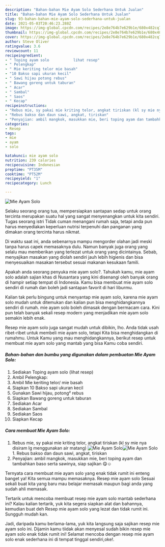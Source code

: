 ```yaml
---
description: "Bahan-bahan Mie Ayam Solo Sederhana Untuk Jualan"
title: "Bahan-bahan Mie Ayam Solo Sederhana Untuk Jualan"
slug: 93-bahan-bahan-mie-ayam-solo-sederhana-untuk-jualan
date: 2021-05-03T20:46:23.288Z
image: https://img-global.cpcdn.com/recipes/2e8e764b7e629b1e/680x482cq70/mie-ayam-solo-foto-resep-utama.jpg
thumbnail: https://img-global.cpcdn.com/recipes/2e8e764b7e629b1e/680x482cq70/mie-ayam-solo-foto-resep-utama.jpg
cover: https://img-global.cpcdn.com/recipes/2e8e764b7e629b1e/680x482cq70/mie-ayam-solo-foto-resep-utama.jpg
author: Steve Oliver
ratingvalue: 3.6
reviewcount: 11
recipeingredient:
- " Toping ayam solo           lihat resep"
- " Pelengkap"
- " Mie keriting telor mie basah"
- "10 Bakso sapi ukuran kecil"
- " Sawi hijau potong rebus"
- " Bawang goreng untuk taburan"
- " Acar"
- " Sambal"
- " Saos"
- " Kecap"
recipeinstructions:
- "Rebus mie, sy pakai mie kriting telor, angkat tiriskan (kl sy mie nya disiram lg menggunakan air matang)"
- "Rebus bakso dan daun sawi, angkat, tiriskan"
- "Penyajian: ambil mangkok, masukkan mie, beri toping ayam dan tambahkan baso serta sawinya, siap sajikan 😋☺"
categories:
- Resep
tags:
- mie
- ayam
- solo

katakunci: mie ayam solo 
nutrition: 239 calories
recipecuisine: Indonesian
preptime: "PT35M"
cooktime: "PT52M"
recipeyield: "1"
recipecategory: Lunch

---
```



![Mie Ayam Solo](https://img-global.cpcdn.com/recipes/2e8e764b7e629b1e/680x482cq70/mie-ayam-solo-foto-resep-utama.jpg)

Selaku seorang orang tua, mempersiapkan santapan sedap untuk orang tercinta merupakan suatu hal yang sangat menyenangkan untuk kita sendiri. Tugas seorang istri Tidak cuman menangani rumah saja, tetapi anda pun harus menyediakan keperluan nutrisi terpenuhi dan panganan yang dimakan orang tercinta harus nikmat.

Di waktu  saat ini, anda sebenarnya mampu mengorder olahan jadi meski tanpa harus capek memasaknya dulu. Namun banyak juga orang yang selalu mau memberikan yang terlezat untuk orang yang dicintainya. Sebab, menyajikan masakan yang diolah sendiri jauh lebih higienis dan bisa menyesuaikan masakan tersebut sesuai makanan kesukaan famili. 



Apakah anda seorang penyuka mie ayam solo?. Tahukah kamu, mie ayam solo adalah sajian khas di Nusantara yang kini disenangi oleh banyak orang di hampir setiap tempat di Indonesia. Kamu bisa membuat mie ayam solo sendiri di rumah dan boleh jadi santapan favorit di hari liburmu.

Kalian tak perlu bingung untuk menyantap mie ayam solo, karena mie ayam solo mudah untuk ditemukan dan kalian pun bisa menghidangkannya sendiri di rumah. mie ayam solo boleh dimasak dengan bermacam cara. Kini pun telah banyak sekali resep modern yang menjadikan mie ayam solo semakin lebih enak.

Resep mie ayam solo juga sangat mudah untuk dibikin, lho. Anda tidak usah ribet-ribet untuk membeli mie ayam solo, tetapi Kita bisa menghidangkan di rumahmu. Untuk Kamu yang mau menghidangkannya, berikut resep untuk membuat mie ayam solo yang mantab yang bisa Kamu coba sendiri.

<!--inarticleads1-->

##### Bahan-bahan dan bumbu yang digunakan dalam pembuatan Mie Ayam Solo:

1. Sediakan  Toping ayam solo           (lihat resep)
1. Ambil  Pelengkap:
1. Ambil  Mie keriting telor/ mie basah
1. Siapkan 10 Bakso sapi ukuran kecil
1. Gunakan  Sawi hijau, potong² rebus
1. Siapkan  Bawang goreng untuk taburan
1. Sediakan  Acar
1. Sediakan  Sambal
1. Sediakan  Saos
1. Siapkan  Kecap




<!--inarticleads2-->

##### Cara membuat Mie Ayam Solo:

1. Rebus mie, sy pakai mie kriting telor, angkat tiriskan (kl sy mie nya disiram lg menggunakan air matang)
<img src="https://img-global.cpcdn.com/steps/525284dadeeaf32e/160x128cq70/mie-ayam-solo-langkah-memasak-1-foto.jpg" alt="Mie Ayam Solo"><img src="https://img-global.cpcdn.com/steps/f920117f9ae706f9/160x128cq70/mie-ayam-solo-langkah-memasak-1-foto.jpg" alt="Mie Ayam Solo">1. Rebus bakso dan daun sawi, angkat, tiriskan
1. Penyajian: ambil mangkok, masukkan mie, beri toping ayam dan tambahkan baso serta sawinya, siap sajikan 😋☺




Ternyata cara membuat mie ayam solo yang enak tidak rumit ini enteng banget ya! Kita semua mampu memasaknya. Resep mie ayam solo Sesuai sekali buat kita yang baru mau belajar memasak maupun bagi anda yang sudah ahli memasak.

Tertarik untuk mencoba membuat resep mie ayam solo mantab sederhana ini? Kalau kalian tertarik, yuk kita segera siapkan alat dan bahannya, kemudian buat deh Resep mie ayam solo yang lezat dan tidak rumit ini. Sungguh mudah kan. 

Jadi, daripada kamu berlama-lama, yuk kita langsung saja sajikan resep mie ayam solo ini. Dijamin kamu tiidak akan menyesal sudah bikin resep mie ayam solo enak tidak rumit ini! Selamat mencoba dengan resep mie ayam solo enak sederhana ini di tempat tinggal sendiri,oke!.

